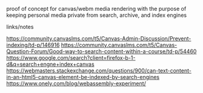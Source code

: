 proof of concept for canvas/webm media rendering with the purpose of keeping personal media private from search, archive, and index engines


links/notes

https://community.canvaslms.com/t5/Canvas-Admin-Discussion/Prevent-indexing/td-p/146916
https://community.canvaslms.com/t5/Canvas-Question-Forum/Good-way-to-search-content-within-a-course/td-p/54460
https://www.google.com/search?client=firefox-b-1-d&q=search+engne+index+canvas
https://webmasters.stackexchange.com/questions/900/can-text-content-in-an-html5-canvas-element-be-indexed-by-search-engines
https://www.onely.com/blog/webassembly-experiment/